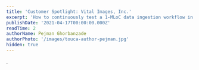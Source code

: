 ```yaml
---
title: 'Customer Spotlight: Vital Images, Inc.'
excerpt: 'How to continuously test a 1-MLoC data ingestion workflow in a medical imaging visualization software'
publishDate: '2021-04-17T00:00:00.000Z'
readTime: 2
authorName: Pejman Ghorbanzade
authorPhoto: '/images/touca-author-pejman.jpg'
hidden: true
---
```


.
